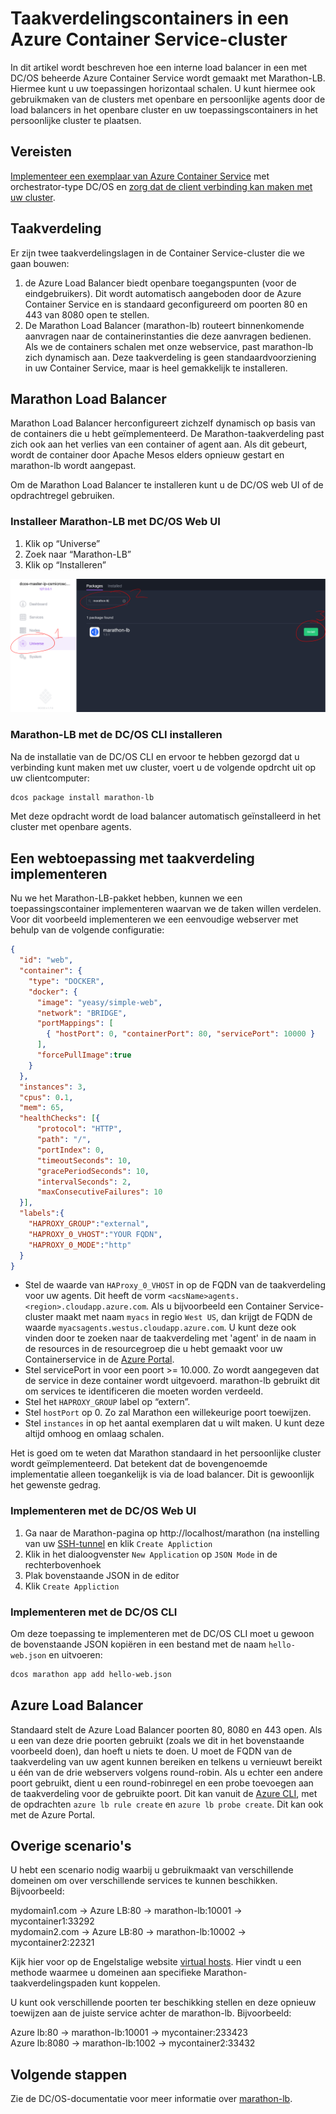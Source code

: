 <properties
   pageTitle="Taakverdelingscontainers in een Azure Container Service-cluster | Microsoft Azure"
   description="Verdeel taken over meerdere containers in een Azure Container Service-cluster."
   services="container-service"
   documentationCenter=""
   authors="rgardler"
   manager="timlt"
   editor=""
   tags="acs, azure-container-service"
   keywords="Containers, Micro-services, DC/OS, Azure"/>

<tags
   ms.service="container-service"
   ms.devlang="na"
   ms.topic="get-started-article"
   ms.tgt_pltfrm="na"
   ms.workload="na"
   ms.date="07/11/2016"
   ms.author="rogardle"/>


# Taakverdelingscontainers in een Azure Container Service-cluster

In dit artikel wordt beschreven hoe een interne load balancer in een met DC/OS beheerde Azure Container Service wordt gemaakt met Marathon-LB. Hiermee kunt u uw toepassingen horizontaal schalen. U kunt hiermee ook gebruikmaken van de clusters met openbare en persoonlijke agents door de load balancers in het openbare cluster en uw toepassingscontainers in het persoonlijke cluster te plaatsen.

## Vereisten

[Implementeer een exemplaar van Azure Container Service](container-service-deployment.md) met orchestrator-type DC/OS en [zorg dat de client verbinding kan maken met uw cluster](container-service-connect.md). 

## Taakverdeling

Er zijn twee taakverdelingslagen in de Container Service-cluster die we gaan bouwen: 

  1. de Azure Load Balancer biedt openbare toegangspunten (voor de eindgebruikers). Dit wordt automatisch aangeboden door de Azure Container Service en is standaard geconfigureerd om poorten 80 en 443 van 8080 open te stellen.
  2. De Marathon Load Balancer (marathon-lb) routeert binnenkomende aanvragen naar de containerinstanties die deze aanvragen bedienen. Als we de containers schalen met onze webservice, past marathon-lb zich dynamisch aan. Deze taakverdeling is geen standaardvoorziening in uw Container Service, maar is heel gemakkelijk te installeren.

## Marathon Load Balancer

Marathon Load Balancer herconfigureert zichzelf dynamisch op basis van de containers die u hebt geïmplementeerd. De Marathon-taakverdeling past zich ook aan het verlies van een container of agent aan. Als dit gebeurt, wordt de container door Apache Mesos elders opnieuw gestart en marathon-lb wordt aangepast.

Om de Marathon Load Balancer te installeren kunt u de DC/OS web UI of de opdrachtregel gebruiken.

### Installeer Marathon-LB met DC/OS Web UI

  1. Klik op “Universe”
  2. Zoek naar “Marathon-LB”
  3. Klik op “Installeren”

![marathon-lb via the DC/OS Web Interface installeren](./media/dcos/marathon-lb-install.png)

### Marathon-LB met de DC/OS CLI installeren

Na de installatie van de DC/OS CLI en ervoor te hebben gezorgd dat u verbinding kunt maken met uw cluster, voert u de volgende opdrcht uit op uw clientcomputer:

```bash
dcos package install marathon-lb
```

Met deze opdracht wordt de load balancer automatisch geïnstalleerd in het cluster met openbare agents.

## Een webtoepassing met taakverdeling implementeren

Nu we het Marathon-LB-pakket hebben, kunnen we een toepassingscontainer implementeren waarvan we de taken willen verdelen. Voor dit voorbeeld implementeren we een eenvoudige webserver met behulp van de volgende configuratie:

```json
{
  "id": "web",
  "container": {
    "type": "DOCKER",
    "docker": {
      "image": "yeasy/simple-web",
      "network": "BRIDGE",
      "portMappings": [
        { "hostPort": 0, "containerPort": 80, "servicePort": 10000 }
      ],
      "forcePullImage":true
    }
  },
  "instances": 3,
  "cpus": 0.1,
  "mem": 65,
  "healthChecks": [{
      "protocol": "HTTP",
      "path": "/",
      "portIndex": 0,
      "timeoutSeconds": 10,
      "gracePeriodSeconds": 10,
      "intervalSeconds": 2,
      "maxConsecutiveFailures": 10
  }],
  "labels":{
    "HAPROXY_GROUP":"external",
    "HAPROXY_0_VHOST":"YOUR FQDN",
    "HAPROXY_0_MODE":"http"
  }
}

```

  * Stel de waarde van `HAProxy_0_VHOST` in op de FQDN van de taakverdeling voor uw agents. Dit heeft de vorm `<acsName>agents.<region>.cloudapp.azure.com`. Als u bijvoorbeeld een Container Service-cluster maakt met naam `myacs` in regio `West US`, dan krijgt de FQDN de waarde `myacsagents.westus.cloudapp.azure.com`. U kunt deze ook vinden door te zoeken naar de taakverdeling met 'agent' in de naam in de resources in de resourcegroep die u hebt gemaakt voor uw Containerservice in de [Azure Portal](https://portal.azure.com).
  * Stel servicePort in voor een poort >= 10.000. Zo wordt aangegeven dat de service in deze container wordt uitgevoerd. marathon-lb gebruikt dit om services te identificeren die moeten worden verdeeld.
  * Stel het `HAPROXY_GROUP` label op “extern”.
  * Stel `hostPort` op 0. Zo zal Marathon een willekeurige poort toewijzen.
  * Stel `instances` in op het aantal exemplaren dat u wilt maken. U kunt deze altijd omhoog en omlaag schalen.

Het is goed om te weten dat Marathon standaard in het persoonlijke cluster wordt geïmplementeerd. Dat betekent dat de bovengenoemde implementatie alleen toegankelijk is via de load balancer. Dit is gewoonlijk het gewenste gedrag.

### Implementeren met de DC/OS Web UI

  1. Ga naar de Marathon-pagina op http://localhost/marathon (na instelling van uw [SSH-tunnel](container-service-connect.md) en klik `Create Appliction`
  2. Klik in het dialoogvenster `New Application` op `JSON Mode` in de rechterbovenhoek
  3. Plak bovenstaande JSON in de editor
  4. Klik `Create Appliction`

### Implementeren met de DC/OS CLI

Om deze toepassing te implementeren met de DC/OS CLI moet u gewoon de bovenstaande JSON kopiëren in een bestand met de naam `hello-web.json` en uitvoeren:

```bash
dcos marathon app add hello-web.json
```

## Azure Load Balancer

Standaard stelt de Azure Load Balancer poorten 80, 8080 en 443 open. Als u een van deze drie poorten gebruikt (zoals we dit in het bovenstaande voorbeeld doen), dan hoeft u niets te doen. U moet de FQDN van de taakverdeling van uw agent kunnen bereiken en telkens u vernieuwt bereikt u één van de drie webservers volgens round-robin. Als u echter een andere poort gebruikt, dient u een round-robinregel en een probe toevoegen aan de taakverdeling voor de gebruikte poort. Dit kan vanuit de [Azure CLI](../xplat-cli-azure-resource-manager.md), met de opdrachten `azure lb rule create` en `azure lb probe create`. Dit kan ook met de Azure Portal.


## Overige scenario's

U hebt een scenario nodig waarbij u gebruikmaakt van verschillende domeinen om over verschillende services te kunnen beschikken. Bijvoorbeeld:

mydomain1.com -> Azure LB:80 -> marathon-lb:10001 -> mycontainer1:33292  
mydomain2.com -> Azure LB:80 -> marathon-lb:10002 -> mycontainer2:22321

Kijk hier voor op de Engelstalige website [virtual hosts](https://mesosphere.com/blog/2015/12/04/dcos-marathon-lb/). Hier vindt u een methode waarmee u domeinen aan specifieke Marathon-taakverdelingspaden kunt koppelen.

U kunt ook verschillende poorten ter beschikking stellen en deze opnieuw toewijzen aan de juiste service achter de marathon-lb. Bijvoorbeeld:

Azure lb:80 -> marathon-lb:10001 -> mycontainer:233423  
Azure lb:8080 -> marathon-lb:1002 -> mycontainer2:33432


## Volgende stappen

Zie de DC/OS-documentatie voor meer informatie over [marathon-lb](https://dcos.io/docs/1.7/usage/service-discovery/marathon-lb/).



<!--HONumber=Sep16_HO3-->


